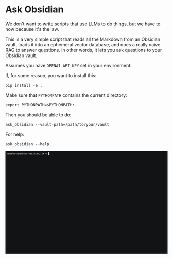 # Ask Obsidian

We don't want to write scripts that use LLMs to do things, but we
have to now because it's the law.

This is a very simple script that reads all the Markdown from an
Obsidian vault, loads it into an ephemeral vector database, and
does a really naive RAG to answer questions. In other words, it 
lets you ask questions to your Obsidian vault.

Assumes you have `OPENAI_API_KEY` set in your environment.

If, for some reason, you want to install this:

```
pip install -e .
```

Make sure that `PYTHONPATH` contains the current directory:

```
export PYTHONPATH=$PYTHONPATH:.
```

Then you should be able to do:

```
ask_obsidian --vault-path=/path/to/your/vault
```

For help:

```
ask_obsidian --help
```
![Example of working with the script](ask.gif) 